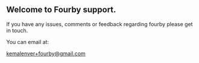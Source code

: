 ## Welcome to Fourby support.

If you have any issues, comments or feedback regarding fourby please get in touch.

You can email at:

[kemalenver+fourby@gmail.com](kemalenver+fourby@gmail.com)
